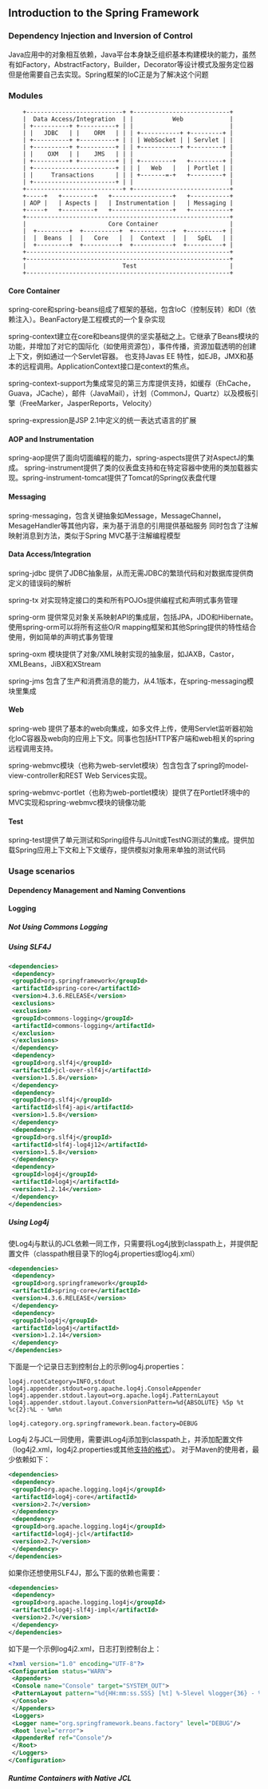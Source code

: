 ## Introduction to the Spring Framework

### Dependency Injection and Inversion of Control

Java应用中的对象相互依赖，Java平台本身缺乏组织基本构建模块的能力，虽然有如Factory，AbstractFactory，Builder，Decorator等设计模式及服务定位器
但是他需要自己去实现。Spring框架的IoC正是为了解决这个问题

### Modules

```text
    +---------------------------+ +---------------------------+
    |  Data Access/Integration  | |           Web             |
    | +----------+ +----------+ | |                           |
    | |   JDBC   | |    ORM   | | | +-----------+ +---------+ |
    | +----------+ +----------+ | | | WebSocket | | Servlet | |
    | +----------+ +----------+ | | +-----------+ +---------+ |
    | |    OXM   | |    JMS   | | |                           |
    | +----------+ +----------+ | | +---------+   +---------+ |
    | +-----------------------+ | | |   Web   |   | Portlet | |
    | |     Transactions      | | | +-------=-+   +---------+ |
    | +-----------------------+ | |                           |
    +---------------------------+ +---------------------------+
    +-----+   +---------+   +-----------------+   +-----------+
    | AOP |   | Aspects |   | Instrumentation |   | Messaging |
    +-----+   +---------+   +-----------------+   +-----------+
    +---------------------------------------------------------+
    |                       Core Container                    |
    |  +---------+  +----------+  +-----------+  +----------+ |
    |  |  Beans  |  |   Core   |  |  Context  |  |   SpEL   | |
    |  +---------+  +----------+  +-----------+  +----------+ |
    +---------------------------------------------------------+
    +---------------------------------------------------------+
    |                           Test                          |
    +---------------------------------------------------------+
```

#### Core Container

spring-core和spring-beans组成了框架的基础，包含IoC（控制反转）和DI（依赖注入）。BeanFactory是工程模式的一个复杂实现

spring-context建立在core和beans提供的坚实基础之上。它继承了Beans模块的功能，并增加了对它的国际化（如使用资源包），事件传播，资源加载透明的创建上下文，例如通过一个Servlet容器。
也支持Javas EE 特性，如EJB，JMX和基本的远程调用。ApplicationContext接口是context的焦点。

spring-context-support为集成常见的第三方库提供支持，如缓存（EhCache，Guava，JCache），邮件（JavaMail），计划（CommonJ，Quartz）以及模板引擎（FreeMarker，JasperReports，Velocity）

spring-expression是JSP 2.1中定义的统一表达式语言的扩展

#### AOP and Instrumentation

spring-aop提供了面向切面编程的能力，spring-aspects提供了对AspectJ的集成。
spring-instrument提供了类的仪表盘支持和在特定容器中使用的类加载器实现。spring-instrument-tomcat提供了Tomcat的Spring仪表盘代理

#### Messaging

spring-messaging，包含关键抽象如Message，MessageChannel，MesageHandler等其他内容，来为基于消息的引用提供基础服务
同时包含了注解映射消息到方法，类似于Spring MVC基于注解编程模型

#### Data Access/Integration

spring-jdbc 提供了JDBC抽象层，从而无需JDBC的繁琐代码和对数据库提供商定义的错误码的解析

spring-tx 对实现特定接口的类和所有POJOs提供编程式和声明式事务管理

spring-orm 提供常见对象关系映射API的集成层，包括JPA，JDO和Hibernate。使用spring-orm可以将所有这些O/R mapping框架和其他Spring提供的特性结合使用，例如简单的声明式事务管理

spring-oxm 模块提供了对象/XML映射实现的抽象层，如JAXB，Castor，XMLBeans，JiBX和XStream

spring-jms 包含了生产和消费消息的能力，从4.1版本，在spring-messaging模块里集成

#### Web

spring-web 提供了基本的web向集成，如多文件上传，使用Servlet监听器初始化IoC容器及web向的应用上下文。同事也包括HTTP客户端和web相关的spring远程调用支持。

spring-webmvc模块（也称为web-servlet模块）包含包含了spring的model-view-controller和REST Web Services实现。

spring-webmvc-portlet（也称为web-portlet模块）提供了在Portlet环境中的MVC实现和spring-webmvc模块的镜像功能

#### Test

spring-test提供了单元测试和Spring组件与JUnit或TestNG测试的集成。提供加载Spring应用上下文和上下文缓存，提供模拟对象用来单独的测试代码

### Usage scenarios

#### Dependency Management and Naming Conventions

#### Logging

##### Not Using Commons Logging

##### Using SLF4J

```xml
<dependencies>
 <dependency>
 <groupId>org.springframework</groupId>
 <artifactId>spring-core</artifactId>
 <version>4.3.6.RELEASE</version>
 <exclusions>
 <exclusion>
 <groupId>commons-logging</groupId>
 <artifactId>commons-logging</artifactId>
 </exclusion>
 </exclusions>
 </dependency>
 <dependency>
 <groupId>org.slf4j</groupId>
 <artifactId>jcl-over-slf4j</artifactId>
 <version>1.5.8</version>
 </dependency>
 <dependency>
 <groupId>org.slf4j</groupId>
 <artifactId>slf4j-api</artifactId>
 <version>1.5.8</version>
 </dependency>
 <dependency>
 <groupId>org.slf4j</groupId>
 <artifactId>slf4j-log4j12</artifactId>
 <version>1.5.8</version>
 </dependency>
 <dependency>
 <groupId>log4j</groupId>
 <artifactId>log4j</artifactId>
 <version>1.2.14</version>
 </dependency>
</dependencies>
```

##### Using Log4j

使Log4j与默认的JCL依赖一同工作，只需要将Log4j放到classpath上，并提供配置文件（classpath根目录下的log4j.properties或log4j.xml）

```xml
<dependencies>
 <dependency>
 <groupId>org.springframework</groupId>
 <artifactId>spring-core</artifactId>
 <version>4.3.6.RELEASE</version>
 </dependency>
 <dependency>
 <groupId>log4j</groupId>
 <artifactId>log4j</artifactId>
 <version>1.2.14</version>
 </dependency>
</dependencies>
```

下面是一个记录日志到控制台上的示例log4j.properties：

```properties
log4j.rootCategory=INFO,stdout
log4j.appender.stdout=org.apache.log4j.ConsoleAppender
log4j.appender.stdout.layout=org.apache.log4j.PatternLayout
log4j.appender.stdout.layout.ConversionPattern=%d{ABSOLUTE} %5p %t %c{2}:%L - %m%n

log4j.category.org.springframework.bean.factory=DEBUG
```

Log4j 2与JCL一同使用，需要讲Log4j添加到classpath上，并添加配置文件（log4j2.xml，log4j2.properties或其他[支持的格式](http://logging.apache.org/log4j/2.x/manual/configuration.html)）。
对于Maven的使用者，最少依赖如下：
```xml
<dependencies>
 <dependency>
 <groupId>org.apache.logging.log4j</groupId>
 <artifactId>log4j-core</artifactId>
 <version>2.7</version>
 </dependency>
 <dependency>
 <groupId>org.apache.logging.log4j</groupId>
 <artifactId>log4j-jcl</artifactId>
 <version>2.7</version>
 </dependency>
</dependencies>
```
如果你还想使用SLF4J，那么下面的依赖也需要：
```xml
<dependencies>
 <dependency>
 <groupId>org.apache.logging.log4j</groupId>
 <artifactId>log4j-slf4j-impl</artifactId>
 <version>2.7</version>
 </dependency>
</dependencies>
```
如下是一个示例log4j2.xml，日志打到控制台上：
```xml
<?xml version="1.0" encoding="UTF-8"?>
<Configuration status="WARN">
 <Appenders>
 <Console name="Console" target="SYSTEM_OUT">
 <PatternLayout pattern="%d{HH:mm:ss.SSS} [%t] %-5level %logger{36} - %msg%n"/>
 </Console>
 </Appenders>
 <Loggers>
 <Logger name="org.springframework.beans.factory" level="DEBUG"/>
 <Root level="error">
 <AppenderRef ref="Console"/>
 </Root>
 </Loggers>
</Configuration>
```

##### Runtime Containers with Native JCL


